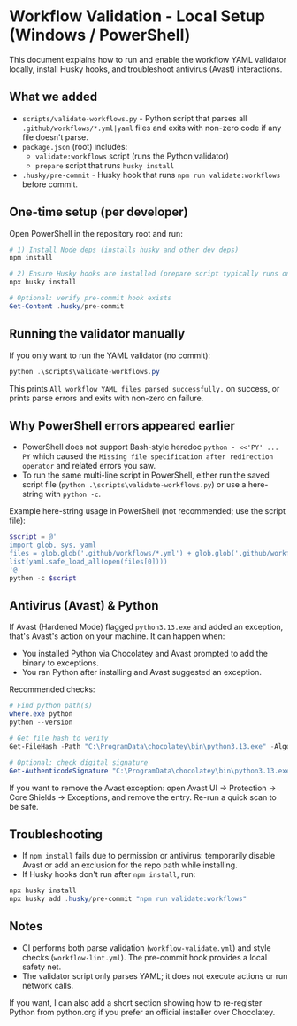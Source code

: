 # Workflow Validation - Local Setup (Windows / PowerShell)

This document explains how to run and enable the workflow YAML validator locally, install Husky hooks, and troubleshoot antivirus (Avast) interactions.

## What we added
- `scripts/validate-workflows.py` - Python script that parses all `.github/workflows/*.yml|yaml` files and exits with non-zero code if any file doesn't parse.
- `package.json` (root) includes:
  - `validate:workflows` script (runs the Python validator)
  - `prepare` script that runs `husky install`
- `.husky/pre-commit` - Husky hook that runs `npm run validate:workflows` before commit.

## One-time setup (per developer)
Open PowerShell in the repository root and run:

```powershell
# 1) Install Node deps (installs husky and other dev deps)
npm install

# 2) Ensure Husky hooks are installed (prepare script typically runs on npm install)
npx husky install

# Optional: verify pre-commit hook exists
Get-Content .husky/pre-commit
```

## Running the validator manually
If you only want to run the YAML validator (no commit):

```powershell
python .\scripts\validate-workflows.py
```

This prints `All workflow YAML files parsed successfully.` on success, or prints parse errors and exits with non-zero on failure.

## Why PowerShell errors appeared earlier
- PowerShell does not support Bash-style heredoc `python - <<'PY' ... PY` which caused the `Missing file specification after redirection operator` and related errors you saw.
- To run the same multi-line script in PowerShell, either run the saved script file (`python .\scripts\validate-workflows.py`) or use a here-string with `python -c`.

Example here-string usage in PowerShell (not recommended; use the script file):

```powershell
$script = @'
import glob, sys, yaml
files = glob.glob('.github/workflows/*.yml') + glob.glob('.github/workflows/*.yaml')
list(yaml.safe_load_all(open(files[0])))
'@
python -c $script
```

## Antivirus (Avast) & Python
If Avast (Hardened Mode) flagged `python3.13.exe` and added an exception, that's Avast's action on your machine. It can happen when:

- You installed Python via Chocolatey and Avast prompted to add the binary to exceptions.
- You ran Python after installing and Avast suggested an exception.

Recommended checks:

```powershell
# Find python path(s)
where.exe python
python --version

# Get file hash to verify
Get-FileHash -Path "C:\ProgramData\chocolatey\bin\python3.13.exe" -Algorithm SHA256

# Optional: check digital signature
Get-AuthenticodeSignature "C:\ProgramData\chocolatey\bin\python3.13.exe"
```

If you want to remove the Avast exception: open Avast UI -> Protection -> Core Shields -> Exceptions, and remove the entry. Re-run a quick scan to be safe.

## Troubleshooting
- If `npm install` fails due to permission or antivirus: temporarily disable Avast or add an exclusion for the repo path while installing.
- If Husky hooks don't run after `npm install`, run:

```powershell
npx husky install
npx husky add .husky/pre-commit "npm run validate:workflows"
```

## Notes
- CI performs both parse validation (`workflow-validate.yml`) and style checks (`workflow-lint.yml`). The pre-commit hook provides a local safety net.
- The validator script only parses YAML; it does not execute actions or run network calls.

If you want, I can also add a short section showing how to re-register Python from python.org if you prefer an official installer over Chocolatey.
